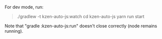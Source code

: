 
For dev mode, run:
> ./gradlew -t kzen-auto-js:watch
> cd kzen-auto-js
> yarn run start



Note that "gradle :kzen-auto-js:run" doesn't close correctly (node remains running).